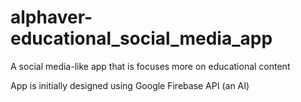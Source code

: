 # alphaver-educational_social_media_app
A social media-like app that is focuses more on educational content

App is initially designed using Google Firebase API (an AI)
